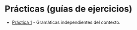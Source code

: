 Prácticas (guías de ejercicios)
===============================

* [Práctica 1](files/practica01.pdf) - Gramáticas independientes del contexto.
